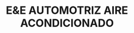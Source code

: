 ---
title: "E&E AUTOMOTRIZ AIRE ACONDICIONADO"
url: /jose-luis-bustamante-y-rivero/eye-automotriz-aire-acondicionado/
shop: reparación de automóviles
---